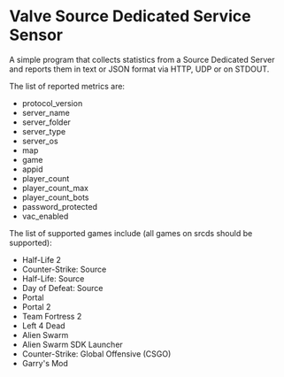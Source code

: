 Valve Source Dedicated Service Sensor
=====================================

A simple program that collects statistics from a Source Dedicated Server and 
reports them in text or JSON format via HTTP, UDP or on STDOUT.

The list of reported metrics are:

- protocol_version
- server_name
- server_folder
- server_type
- server_os
- map
- game
- appid
- player_count
- player_count_max
- player_count_bots
- password_protected
- vac_enabled

The list of supported games include (all games on srcds should be supported):

- Half-Life 2
- Counter-Strike: Source
- Half-Life: Source
- Day of Defeat: Source
- Portal
- Portal 2
- Team Fortress 2
- Left 4 Dead
- Alien Swarm
- Alien Swarm SDK Launcher
- Counter-Strike: Global Offensive (CSGO)
- Garry's Mod
